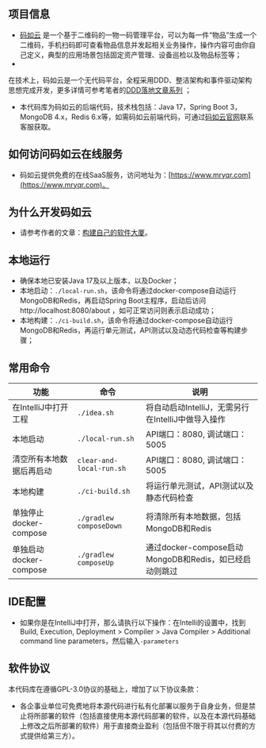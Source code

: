 ## 项目信息

- [码如云](https://www.mryqr.com)
  是一个基于二维码的一物一码管理平台，可以为每一件“物品”生成一个二维码，手机扫码即可查看物品信息并发起相关业务操作，操作内容可由你自己定义，典型的应用场景包括固定资产管理、设备巡检以及物品标签等；
-
在技术上，码如云是一个无代码平台，全程采用DDD、整洁架构和事件驱动架构思想完成开发，更多详情可参考笔者的[DDD落地文章系列](https://docs.mryqr.com/ddd-introduction/)
；
- 本代码库为码如云的后端代码，技术栈包括：Java 17，Spring Boot 3，MongoDB 4.x，Redis
  6.x等，如需码如云前端代码，可通过[码如云官网](https://www.mryqr.com)联系客服获取。

## 如何访问码如云在线服务

- 码如云提供免费的在线SaaS服务，访问地址为：[https://www.mryqr.com](https://www.mryqr.com)。

## 为什么开发码如云

- 请参考作者的文章：[构建自己的软件大厦](https://docs.mryqr.com/build-your-own-software-skyscraper/)。

## 本地运行

- 确保本地已安装Java 17及以上版本，以及Docker；
- 本地启动：`./local-run.sh`，该命令将通过docker-compose自动运行MongoDB和Redis，再启动Spring
  Boot主程序，启动后访问 http://localhost:8080/about
  ，如可正常访问则表示启动成功；
- 本地构建：`./ci-build.sh`，该命令将通过docker-compose自动运行MongoDB和Redis，再运行单元测试，API测试以及动态代码检查等构建步骤；

## 常用命令

| 功能                 | 命令                       | 说明                                       |
|--------------------|--------------------------|------------------------------------------|
| 在IntelliJ中打开工程     | `./idea.sh`              | 将自动启动IntelliJ，无需另行在IntelliJ中做导入操作        |
| 本地启动               | `./local-run.sh`         | API端口：8080, 调试端口：5005                    |
| 清空所有本地数据后再启动       | `clear-and-local-run.sh` | API端口：8080, 调试端口：5005                    |
| 本地构建               | `./ci-build.sh`          | 将运行单元测试，API测试以及静态代码检查                    |
| 单独停止docker-compose | `./gradlew composeDown`  | 将清除所有本地数据，包括MongoDB和Redis                |
| 单独启动docker-compose | `./gradlew composeUp`    | 通过docker-compose启动MongoDB和Redis，如已经启动则跳过 |


## IDE配置
- 如果你是在IntelliJ中打开，那么请执行以下操作：在Intelli的设置中，找到Build, Execution, Deployment > Compiler > Java Compiler > Additional command line parameters，然后输入`-parameters`

## 软件协议

本代码库在遵循GPL-3.0协议的基础上，增加了以下协议条款：

- 各企事业单位可免费地将本源代码进行私有化部署以服务于自身业务，但是禁止将所部署的软件（包括直接使用本源代码部署的软件，以及在本源代码基础上修改之后所部署的软件）用于直接商业盈利（包括但不限于将其以付费的方式提供给第三方）。

